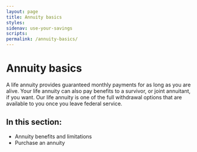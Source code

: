 ```yaml
---
layout: page
title: Annuity basics
styles:
sidenav: use-your-savings
scripts:
permalink: /annuity-basics/
---
```


# Annuity basics

A life annuity provides guaranteed monthly payments for as long as you are alive. Your life annuity can also pay benefits to a survivor, or joint annuitant, if you want. Our life annuity is one of the full withdrawal options that are available to you once you leave federal service.

## In this section:

+ Annuity benefits and limitations
+ Purchase an annuity

<!-- CONTENT END -->
